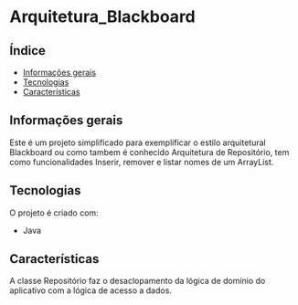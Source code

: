 # Arquitetura_Blackboard
## Índice
* [Informações gerais](#informaçõesgerais)
* [Tecnologias](#Tecnologiass)
* [Características](#Características)

## Informações gerais
Este é um projeto simplificado para exemplificar o estilo arquitetural Blackboard ou como tambem é conhecido Arquitetura de Repositório, tem como funcionalidades Inserir, remover e listar nomes de um ArrayList.
	
## Tecnologias
O projeto é criado com:
* Java
	
## Características

 A classe  Repositório faz o desaclopamento da lógica de domínio do aplicativo com a lógica de acesso a dados.
